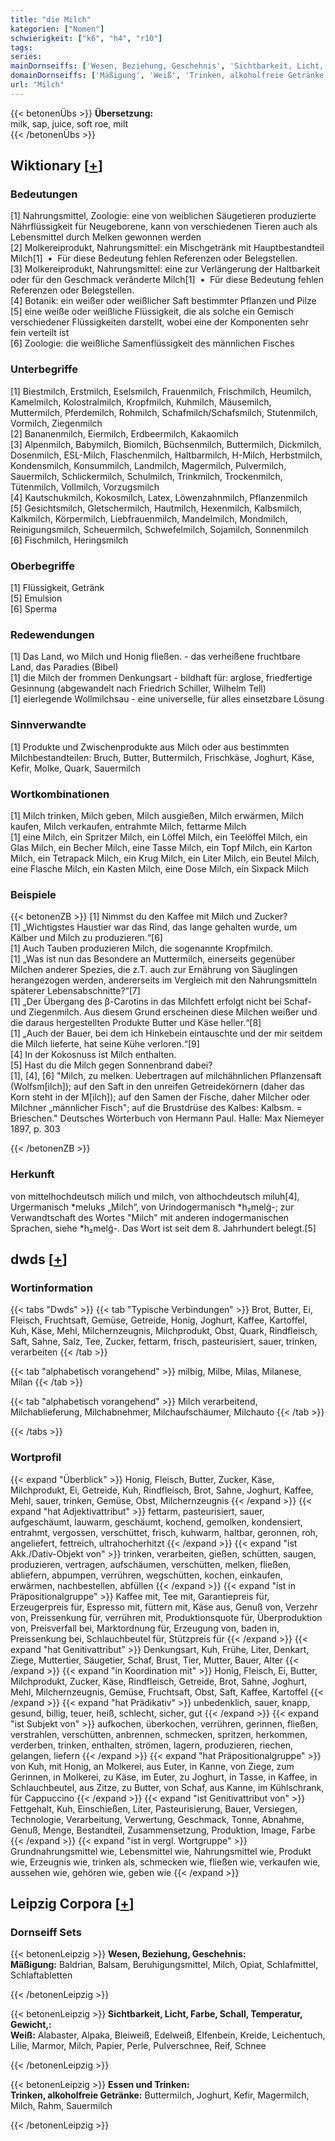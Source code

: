 ```yaml
---
title: "die Milch"
kategorien: ["Nomen"]
schwierigkeit: ["k6", "h4", "r10"]
tags:
series:
mainDornseiffs: ['Wesen, Beziehung, Geschehnis', 'Sichtbarkeit, Licht, Farbe, Schall, Temperatur, Gewicht,', 'Essen und Trinken']
domainDornseiffs: ['Mäßigung', 'Weiß', 'Trinken, alkoholfreie Getränke']
url: "Milch"
---
```


{{< betonenÜbs >}}
**Übersetzung:**  
milk, sap, juice, soft roe, milt  
{{< /betonenÜbs >}}

## Wiktionary [[+](https://de.wiktionary.org/wiki/Milch)]

### Bedeutungen
[1] Nahrungsmittel, Zoologie: eine von weiblichen Säugetieren produzierte Nährflüssigkeit für Neugeborene, kann von verschiedenen Tieren auch als Lebensmittel durch Melken gewonnen werden  
[2] Molkereiprodukt, Nahrungsmittel: ein Mischgetränk mit Hauptbestandteil Milch[1]  •  Für diese Bedeutung fehlen Referenzen oder Belegstellen.  
[3] Molkereiprodukt, Nahrungsmittel: eine zur Verlängerung der Haltbarkeit oder für den Geschmack veränderte Milch[1]  •  Für diese Bedeutung fehlen Referenzen oder Belegstellen.  
[4] Botanik: ein weißer oder weißlicher Saft bestimmter Pflanzen und Pilze  
[5] eine weiße oder weißliche Flüssigkeit, die als solche ein Gemisch verschiedener Flüssigkeiten darstellt, wobei eine der Komponenten sehr fein verteilt ist  
[6] Zoologie: die weißliche Samenflüssigkeit des männlichen Fisches  

### Unterbegriffe
[1] Biestmilch, Erstmilch, Eselsmilch, Frauenmilch, Frischmilch, Heumilch, Kamelmilch, Kolostralmilch, Kropfmilch, Kuhmilch, Mäusemilch, Muttermilch, Pferdemilch, Rohmilch, Schafmilch/Schafsmilch, Stutenmilch, Vormilch, Ziegenmilch  
[2] Bananenmilch, Eiermilch, Erdbeermilch, Kakaomilch  
[3] Alpenmilch, Babymilch, Biomilch, Büchsenmilch, Buttermilch, Dickmilch, Dosenmilch, ESL-Milch, Flaschenmilch, Haltbarmilch, H-Milch, Herbstmilch, Kondensmilch, Konsummilch, Landmilch, Magermilch, Pulvermilch, Sauermilch, Schlickermilch, Schulmilch, Trinkmilch, Trockenmilch, Tütenmilch, Vollmilch, Vorzugsmilch  
[4] Kautschukmilch, Kokosmilch, Latex, Löwenzahnmilch, Pflanzenmilch  
[5] Gesichtsmilch, Gletschermilch, Hautmilch, Hexenmilch, Kalbsmilch, Kalkmilch, Körpermilch, Liebfrauenmilch, Mandelmilch, Mondmilch, Reinigungsmilch, Scheuermilch, Schwefelmilch, Sojamilch, Sonnenmilch  
[6] Fischmilch, Heringsmilch  

### Oberbegriffe
[1] Flüssigkeit, Getränk  
[5] Emulsion  
[6] Sperma  

### Redewendungen
[1] Das Land, wo Milch und Honig fließen. - das verheißene fruchtbare Land, das Paradies (Bibel)  
[1] die Milch der frommen Denkungsart - bildhaft für: arglose, friedfertige Gesinnung (abgewandelt nach Friedrich Schiller, Wilhelm Tell)  
[1] eierlegende Wollmilchsau - eine universelle, für alles einsetzbare Lösung  

### Sinnverwandte
[1] Produkte und Zwischenprodukte aus Milch oder aus bestimmten Milchbestandteilen: Bruch, Butter, Buttermilch, Frischkäse, Joghurt, Käse, Kefir, Molke, Quark, Sauermilch  

### Wortkombinationen
[1] Milch trinken, Milch geben, Milch ausgießen, Milch erwärmen, Milch kaufen, Milch verkaufen, entrahmte Milch, fettarme Milch  
[1] eine Milch, ein Spritzer Milch, ein Löffel Milch, ein Teelöffel Milch, ein Glas Milch, ein Becher Milch, eine Tasse Milch, ein Topf Milch, ein Karton Milch, ein Tetrapack Milch, ein Krug Milch, ein Liter Milch, ein Beutel Milch, eine Flasche Milch, ein Kasten Milch, eine Dose Milch, ein Sixpack Milch  

### Beispiele
{{< betonenZB >}}
[1] Nimmst du den Kaffee mit Milch und Zucker?  
[1] „Wichtigstes Haustier war das Rind, das lange gehalten wurde, um Kälber und Milch zu produzieren.“[6]  
[1] Auch Tauben produzieren Milch, die sogenannte Kropfmilch.  
[1] „Was ist nun das Besondere an Muttermilch, einerseits gegenüber Milchen anderer Spezies, die z.T. auch zur Ernährung von Säuglingen herangezogen werden, andererseits im Vergleich mit den Nahrungsmitteln späterer Lebensabschnitte?“[7]  
[1] „Der Übergang des β-Carotins in das Milchfett erfolgt nicht bei Schaf- und Ziegenmilch. Aus diesem Grund erscheinen diese Milchen weißer und die daraus hergestellten Produkte Butter und Käse heller.“[8]  
[1] „Auch der Bauer, bei dem ich Hinkebein eintauschte und der mir seitdem die Milch lieferte, hat seine Kühe verloren.“[9]  
[4] In der Kokosnuss ist Milch enthalten.  
[5] Hast du die Milch gegen Sonnenbrand dabei?  
[1], [4], [6] "Milch, zu melken. Uebertragen auf milchähnlichen Pflanzensaft (Wolfsm[ilch]); auf den Saft in den unreifen Getreidekörnern (daher das Korn steht in der M[ilch]); auf den Samen der Fische, daher Milcher oder Milchner „männlicher Fisch"; auf die Brustdrüse des Kalbes: Kalbsm. = Brieschen." Deutsches Wörterbuch von Hermann Paul. Halle: Max Niemeyer 1897, p. 303  

{{< /betonenZB >}}
### Herkunft
von mittelhochdeutsch milich und milch, von althochdeutsch miluh[4], Urgermanisch *meluks „Milch“, von Urindogermanisch *h₂melǵ-; zur Verwandtschaft des Wortes "Milch" mit anderen indogermanischen Sprachen, siehe *h₂melǵ-. Das Wort ist seit dem 8. Jahrhundert belegt.[5]  



## dwds [[+](https://www.dwds.de/wb/Milch)]

### Wortinformation
{{< tabs "Dwds" >}}
{{< tab "Typische Verbindungen" >}}
Brot, Butter, Ei, Fleisch, Fruchtsaft, Gemüse, Getreide, Honig, Joghurt, Kaffee, Kartoffel, Kuh, Käse, Mehl, Milchernzeugnis, Milchprodukt, Obst, Quark, Rindfleisch, Saft, Sahne, Salz, Tee, Zucker, fettarm, frisch, pasteurisiert, sauer, trinken, verarbeiten
{{< /tab >}}

{{< tab "alphabetisch vorangehend" >}}
milbig, Milbe, Milas, Milanese, Milan
{{< /tab >}}

{{< tab "alphabetisch vorangehend" >}}
Milch verarbeitend, Milchablieferung, Milchabnehmer, Milchaufschäumer, Milchauto
{{< /tab >}}

{{< /tabs >}}

### Wortprofil
{{< expand "Überblick" >}} Honig, Fleisch, Butter, Zucker, Käse, Milchprodukt, Ei, Getreide, Kuh, Rindfleisch, Brot, Sahne, Joghurt, Kaffee, Mehl, sauer, trinken, Gemüse, Obst, Milchernzeugnis {{< /expand >}}
{{< expand "hat Adjektivattribut" >}} fettarm, pasteurisiert, sauer, aufgeschäumt, lauwarm, geschäumt, kochend, gemolken, kondensiert, entrahmt, vergossen, verschüttet, frisch, kuhwarm, haltbar, geronnen, roh, angeliefert, fettreich, ultrahocherhitzt {{< /expand >}}
{{< expand "ist Akk./Dativ-Objekt von" >}} trinken, verarbeiten, gießen, schütten, saugen, produzieren, vertragen, aufschäumen, verschütten, melken, fließen, abliefern, abpumpen, verrühren, wegschütten, kochen, einkaufen, erwärmen, nachbestellen, abfüllen {{< /expand >}}
{{< expand "ist in Präpositionalgruppe" >}} Kaffee mit, Tee mit, Garantiepreis für, Erzeugerpreis für, Espresso mit, füttern mit, Käse aus, Genuß von, Verzehr von, Preissenkung für, verrühren mit, Produktionsquote für, Überproduktion von, Preisverfall bei, Marktordnung für, Erzeugung von, baden in, Preissenkung bei, Schlauchbeutel für, Stützpreis für {{< /expand >}}
{{< expand "hat Genitivattribut" >}} Denkungsart, Kuh, Frühe, Liter, Denkart, Ziege, Muttertier, Säugetier, Schaf, Brust, Tier, Mutter, Bauer, Alter {{< /expand >}}
{{< expand "in Koordination mit" >}} Honig, Fleisch, Ei, Butter, Milchprodukt, Zucker, Käse, Rindfleisch, Getreide, Brot, Sahne, Joghurt, Mehl, Milchernzeugnis, Gemüse, Fruchtsaft, Obst, Saft, Kaffee, Kartoffel {{< /expand >}}
{{< expand "hat Prädikativ" >}} unbedenklich, sauer, knapp, gesund, billig, teuer, heiß, schlecht, sicher, gut {{< /expand >}}
{{< expand "ist Subjekt von" >}} aufkochen, überkochen, verrühren, gerinnen, fließen, verstrahlen, verschütten, anbrennen, schmecken, spritzen, herkommen, verderben, trinken, enthalten, strömen, lagern, produzieren, riechen, gelangen, liefern {{< /expand >}}
{{< expand "hat Präpositionalgruppe" >}} von Kuh, mit Honig, an Molkerei, aus Euter, in Kanne, von Ziege, zum Gerinnen, in Molkerei, zu Käse, im Euter, zu Joghurt, in Tasse, in Kaffee, in Schlauchbeutel, aus Zitze, zu Butter, von Schaf, aus Kanne, im Kühlschrank, für Cappuccino {{< /expand >}}
{{< expand "ist Genitivattribut von" >}} Fettgehalt, Kuh, Einschießen, Liter, Pasteurisierung, Bauer, Versiegen, Technologie, Verarbeitung, Verwertung, Geschmack, Tonne, Abnahme, Genuß, Menge, Bestandteil, Zusammensetzung, Produktion, Image, Farbe {{< /expand >}}
{{< expand "ist in vergl. Wortgruppe" >}} Grundnahrungsmittel wie, Lebensmittel wie, Nahrungsmittel wie, Produkt wie, Erzeugnis wie, trinken als, schmecken wie, fließen wie, verkaufen wie, aussehen wie, gehören wie, geben wie {{< /expand >}}

## Leipzig Corpora [[+](https://corpora.uni-leipzig.de/en/res?word=Milch&corpusId=deu_newscrawl-public_2018)]

### Dornseiff Sets
{{< betonenLeipzig >}}
**Wesen, Beziehung, Geschehnis:**  
**Mäßigung:** Baldrian, Balsam, Beruhigungsmittel, Milch, Opiat, Schlafmittel, Schlaftabletten  

{{< /betonenLeipzig >}}


{{< betonenLeipzig >}}
**Sichtbarkeit, Licht, Farbe, Schall, Temperatur, Gewicht,:**  
**Weiß:** Alabaster, Alpaka, Bleiweiß, Edelweiß, Elfenbein, Kreide, Leichentuch, Lilie, Marmor, Milch, Papier, Perle, Pulverschnee, Reif, Schnee  

{{< /betonenLeipzig >}}


{{< betonenLeipzig >}}
**Essen und Trinken:**  
**Trinken, alkoholfreie Getränke:** Buttermilch, Joghurt, Kefir, Magermilch, Milch, Rahm, Sauermilch  

{{< /betonenLeipzig >}}
